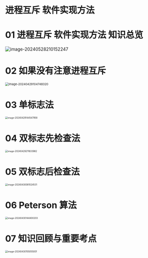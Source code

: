 # 进程互斥 软件实现方法



# 01 进程互斥 软件实现方法 知识总览

![image-20240528210152247](C:\Users\51532\AppData\Roaming\Typora\typora-user-images\image-20240528210152247.png)



# 02 如果没有注意进程互斥

<img src="https://cvp.oss-cn-shanghai.aliyuncs.com/picgo/202404291047608.png" alt="image-20240429104748320" style="zoom: 67%;" />



# 03 单标志法

<img src="https://cvp.oss-cn-shanghai.aliyuncs.com/picgo/202404291445266.png" alt="image-20240429144547958" style="zoom:50%;" />



# 04 双标志先检查法

<img src="https://cvp.oss-cn-shanghai.aliyuncs.com/picgo/202404292116567.png" alt="image-20240429211633982" style="zoom:50%;" />



# 05 双标志后检查法

<img src="https://cvp.oss-cn-shanghai.aliyuncs.com/picgo/202404300810723.png" alt="image-20240430081024531" style="zoom:50%;" />



# 06 Peterson 算法

<img src="https://cvp.oss-cn-shanghai.aliyuncs.com/picgo/202404301444618.png" alt="image-20240430144400203" style="zoom:50%;" />



# 07 知识回顾与重要考点

<img src="https://cvp.oss-cn-shanghai.aliyuncs.com/picgo/202404301550145.png" alt="image-20240430155055001" style="zoom:50%;" />